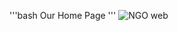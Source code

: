 '''bash
Our Home Page
'''
![NGO web](https://github.com/Avnit27/102-Tech_titans-NGO-management/assets/149954869/2eccd8d6-3982-4bc1-9816-0748b1ce0adc)

